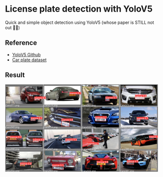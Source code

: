 
# License plate detection with YoloV5

Quick and simple object detection using YoloV5 (whose paper is STILL not out :face_with_spiral_eyes:)

## Reference
+ [YoloV5 Github](https://github.com/ultralytics/yolov5)
+ [Car plate dataset](https://www.kaggle.com/andrewmvd/car-plate-detection)

## Result
![alt text](https://github.com/AmbroiseM/ML_Fun/blob/main/tensorflow/licence_plate_detection_with_yolov5/predict.jfif)
